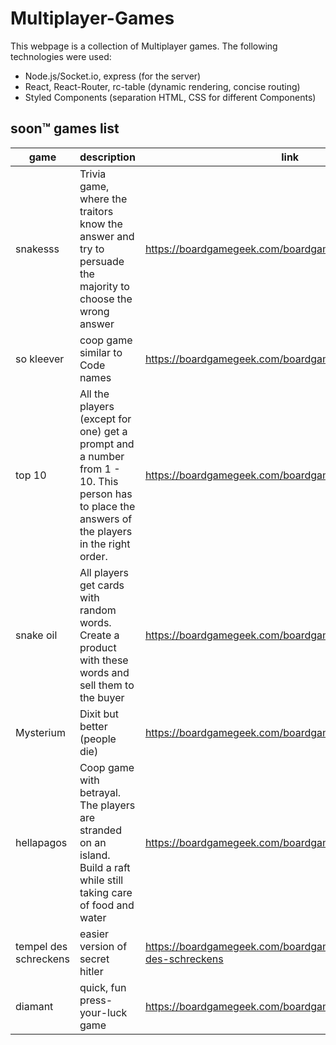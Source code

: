 # Multiplayer-Games

This webpage is a collection of Multiplayer games. The following technologies were used:

- Node.js/Socket.io, express (for the server)
- React, React-Router, rc-table (dynamic rendering, concise routing)
- Styled Components (separation HTML, CSS for different Components)

## soon™️ games list

| game | description | link |
| ----------- | ----------- | ----------- |
| snakesss | Trivia game, where the traitors know the answer and try to  persuade the majority to choose the wrong answer | https://boardgamegeek.com/boardgame/337389/snakesss |
| so kleever | coop game similar to Code names | https://boardgamegeek.com/boardgame/329839/so-clover |
| top 10 | All the players (except for one) get a prompt and a number from 1 - 10. This person has to place the answers of the players in the right order. |  https://boardgamegeek.com/boardgame/300905/top-ten |
| snake oil | All players get cards with random words. Create a product with these words and sell them to the buyer | https://boardgamegeek.com/boardgame/113289/snake-oil |
| Mysterium | Dixit but better (people die) | https://boardgamegeek.com/boardgame/181304/mysterium |
| hellapagos| Coop game with betrayal. The players are stranded on an island. Build a raft while still taking care of food and water | https://boardgamegeek.com/boardgame/224272/hellapagos | 
| tempel des schreckens | easier version of secret hitler | https://boardgamegeek.com/boardgame/206915/tempel-des-schreckens |
| diamant | quick, fun press-your-luck game | https://boardgamegeek.com/boardgame/15512/diamant |
